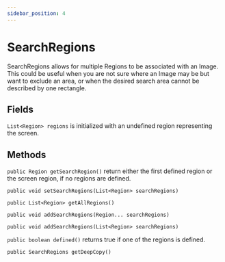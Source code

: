 ```yaml
---
sidebar_position: 4
---
```


# SearchRegions

SearchRegions allows for multiple Regions to be associated with an Image. This 
could be useful when you are not sure where an Image may be but want to exclude
an area, or when the desired search area cannot be described by one rectangle.  

## Fields

`List<Region> regions` is initialized with an undefined region representing the screen.  

## Methods  
`public Region getSearchRegion()` return either the first defined region or the screen region,
if no regions are defined.  

`public void setSearchRegions(List<Region> searchRegions)`  

`public List<Region> getAllRegions()`  

`public void addSearchRegions(Region... searchRegions)`   

`public void addSearchRegions(List<Region> searchRegions)`  

`public boolean defined()` returns true if one of the regions is defined.   

`public SearchRegions getDeepCopy()`  
